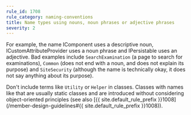 ```yaml
---
rule_id: 1708
rule_category: naming-conventions
title: Name types using nouns, noun phrases or adjective phrases
severity: 2
---
```

For example, the name IComponent uses a descriptive noun, ICustomAttributeProvider uses a noun phrase and IPersistable uses an adjective.
Bad examples include `SearchExamination` (a page to search for examinations), `Common` (does not end with a noun, and does not explain its purpose) and `SiteSecurity` (although the name is technically okay, it does not say anything about its purpose).

Don't include terms like `Utility` or `Helper` in classes. Classes with names like that are usually static classes and are introduced without considering object-oriented principles (see also [{{ site.default_rule_prefix }}1008](/member-design-guidelines#{{ site.default_rule_prefix }}1008)).
